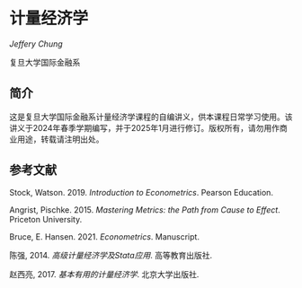 # 计量经济学

*Jeffery Chung*

复旦大学国际金融系

## 简介

这是复旦大学国际金融系计量经济学课程的自编讲义，供本课程日常学习使用。该讲义于2024年春季学期编写，并于2025年1月进行修订。版权所有，请勿用作商业用途，转载请注明出处。

## 参考文献
Stock, Watson. 2019. *Introduction to Econometrics*. Pearson Education.

Angrist, Pischke. 2015. *Mastering Metrics: the Path from Cause to Effect*. Priceton University.

Bruce, E. Hansen. 2021. *Econometrics*. Manuscript.

陈强, 2014. *高级计量经济学及Stata应用*. 高等教育出版社.

赵西亮, 2017. *基本有用的计量经济学*. 北京大学出版社.